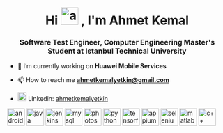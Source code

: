 <h1 align="center">Hi <img src="https://raw.githubusercontent.com/aemmadi/aemmadi/master/wave.gif" alt="android" width="40" height="40"/> , I'm Ahmet Kemal</h1>
<h3 align="center">Software Test Engineer, Computer Engineering Master's Student at Istanbul Technical University</h3>

- 🔭 I’m currently working on **Huawei Mobile Services**

- 📫 How to reach me **ahmetkemalyetkin@gmail.com**
- <img src="https://cdn-icons-png.flaticon.com/512/174/174857.png" alt="android" width="20" height="20"/> Linkedin: [ahmetkemalyetkin](https://www.linkedin.com/in/ahmetkemalyetkin/) 

<p align="left"><img src="https://www.vectorlogo.zone/logos/android/android-icon.svg" alt="android" width="40" height="40"/> <img src="https://www.vectorlogo.zone/logos/java/java-icon.svg" alt="java" width="40" height="40"/> <img src="https://www.vectorlogo.zone/logos/jenkins/jenkins-icon.svg" alt="jenkins" width="40" height="40"/> <img src="https://www.vectorlogo.zone/logos/mysql/mysql-official.svg" alt="mysql" width="40" height="40"/> <img src="https://seeklogo.com/images/A/adobe-photoshop-logo-7B88D7B5AA-seeklogo.com.png" alt="photoshop" width="40" height="40"/> <img src="https://www.vectorlogo.zone/logos/python/python-icon.svg" alt="python" width="40" height="40"/> <img src="https://www.vectorlogo.zone/logos/tensorflow/tensorflow-icon.svg" alt="tensorflow" width="40" height="40"/> <img src="https://seeklogo.com/images/A/appium-logo-7A2DD5B4E3-seeklogo.com.png" alt="appium" width="40" height="40"/> <img src="https://seeklogo.com/images/S/selenium-logo-DB9103D7CF-seeklogo.com.png" alt="selenium" width="40" height="40"/> <img src="https://seeklogo.com/images/M/matlab-logo-AE6C96A5DD-seeklogo.com.png" alt="matlab" width="40" height="40"/> <img src="https://seeklogo.com/images/C/c-logo-43CE78FF9C-seeklogo.com.png" alt="c++" width="40" height="40"/></p>

